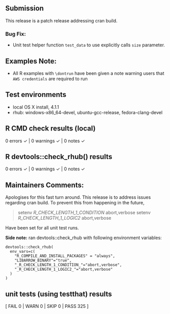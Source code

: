 ## Submission
This release is a patch release addressing cran build.

### Bug Fix:
  *  Unit test helper function `test_data` to use explicitly calls `size` parameter.

## Examples Note:
* All R examples with `\dontrun` have been given a note warning users that `AWS credentials` are required to run

## Test environments
* local OS X install, 4.1.1
* rhub: windows-x86_64-devel, ubuntu-gcc-release, fedora-clang-devel

## R CMD check results (local)
0 errors ✓ | 0 warnings ✓ | 0 notes ✓

## R devtools::check_rhub() results
0 errors ✓ | 0 warnings ✓ | 0 notes ✓
  
## Maintainers Comments:
Apologises for this fast turn around. This release is to address issues regarding cran build. To prevent this from happening in the future,

> setenv _R_CHECK_LENGTH_1_CONDITION_ abort,verbose
> setenv _R_CHECK_LENGTH_1_LOGIC2_ abort,verbose
 
Have been set for all unit test runs.

**Side note:** ran devtools::check_rhub with following environment variables:
```
devtools::check_rhub(
  env_vars=c(
    "R_COMPILE_AND_INSTALL_PACKAGES" = "always",
    "LIBARROW_BINARY"="true",
    "_R_CHECK_LENGTH_1_CONDITION_"="abort,verbose",
    "_R_CHECK_LENGTH_1_LOGIC2_"="abort,verbose"
  )
)
```

## unit tests (using testthat) results
[ FAIL 0 | WARN 0 | SKIP 0 | PASS 325 ]
